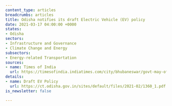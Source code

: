 ```yaml
---
content_type: articles
breadcrumbs: articles
title: Odisha notifies its draft Electric Vehicle (EV) policy
date: 2021-03-17 04:00:00 +0000
states:
- Odisha
sectors:
- Infrastructure and Governance
- Climate Change and Energy
subsectors:
- Energy-related Transportation
sources:
- name: Times of India
  url: https://timesofindia.indiatimes.com/city/bhubaneswar/govt-may-offer-incentives-to-lure-people-to-buy-electric-vehicles/articleshow/81481960.cms
details:
- name: Draft EV Policy
  url: https://ct.odisha.gov.in/sites/default/files/2021-02/1360_1.pdf
is_newsletter: false

---
```

